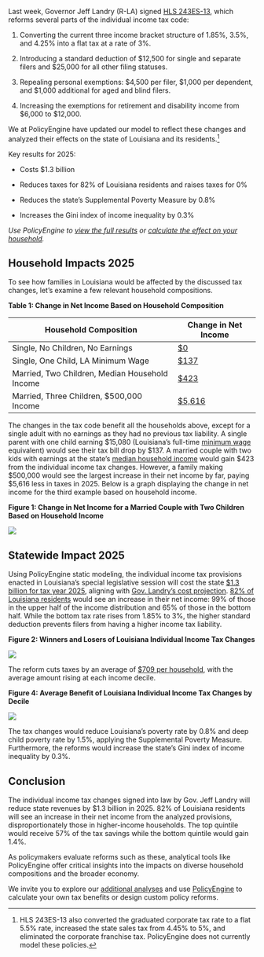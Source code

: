 Last week, Governor Jeff Landry (R-LA) signed [HLS 243ES-13](https://legis.la.gov/legis/ViewDocument.aspx?d=1390576), which reforms several parts of the individual income tax code:

1. Converting the current three income bracket structure of 1.85%, 3.5%, and 4.25% into a flat tax at a rate of 3%.

2. Introducing a standard deduction of $12,500 for single and separate filers and $25,000 for all other filing statuses.

3. Repealing personal exemptions: $4,500 per filer, $1,000 per dependent, and $1,000 additional for aged and blind filers.

4. Increasing the exemptions for retirement and disability income from $6,000 to $12,000.

We at PolicyEngine have updated our model to reflect these changes and analyzed their effects on the state of Louisiana and its residents.[^bill]

[^bill]: HLS 243ES-13 also converted the graduated corporate tax rate to a flat 5.5% rate, increased the state sales tax from 4.45% to 5%, and eliminated the corporate franchise tax. PolicyEngine does not currently model these policies.

Key results for 2025:

- Costs $1.3 billion

- Reduces taxes for 82% of Louisiana residents and raises taxes for 0%

- Reduces the state’s Supplemental Poverty Measure by 0.8%

- Increases the Gini index of income inequality by 0.3%

_Use PolicyEngine to [view the full results](https://policyengine.org/us/policy?focus=policyOutput.policyBreakdown&reform=2&region=la&timePeriod=2025&baseline=71680&household=49786) or [calculate the effect on your household](https://policyengine.org/us/household?focus=input.household.taxYear&reform=2&region=la&timePeriod=2025&baseline=71680)._

## Household Impacts 2025

To see how families in Louisiana would be affected by the discussed tax changes, let’s examine a few relevant household compositions.

**Table 1: Change in Net Income Based on Household Composition**

| Household Composition                          | Change in Net Income                                                                                                                              |
| ---------------------------------------------- | ------------------------------------------------------------------------------------------------------------------------------------------------- |
| Single, No Children, No Earnings               | [$0](https://policyengine.org/us/household?focus=householdOutput.netIncome&reform=2&region=la&timePeriod=2025&baseline=71680&household=49781)     |
| Single, One Child, LA Minimum Wage             | [$137](https://policyengine.org/us/household?focus=householdOutput.netIncome&reform=2&region=la&timePeriod=2025&baseline=71680&household=49783)   |
| Married, Two Children, Median Household Income | [$423](https://policyengine.org/us/household?focus=householdOutput.netIncome&reform=2&region=la&timePeriod=2025&baseline=71680&household=49786)   |
| Married, Three Children, $500,000 Income       | [$5,616](https://policyengine.org/us/household?focus=householdOutput.netIncome&reform=2&region=la&timePeriod=2025&baseline=71680&household=49788) |

The changes in the tax code benefit all the households above, except for a single adult with no earnings as they had no previous tax liability. A single parent with one child earning $15,080 (Louisiana’s full-time [minimum wage](https://www.ncsl.org/labor-and-employment/state-minimum-wages) equivalent) would see their tax bill drop by $137. A married couple with two kids with earnings at the state’s [median household income](https://www.census.gov/quickfacts/fact/table/LA/POP060210) would gain $423 from the individual income tax changes. However, a family making $500,000 would see the largest increase in their net income by far, paying $5,616 less in taxes in 2025. Below is a graph displaying the change in net income for the third example based on household income.

**Figure 1: Change in Net Income for a Married Couple with Two Children Based on Household Income**

![](https://cdn-images-1.medium.com/max/2000/0*bhTvRZmrkutW2pUL)

## Statewide Impact 2025

Using PolicyEngine static modeling, the individual income tax provisions enacted in Louisiana’s special legislative session will cost the state [$1.3 billion for tax year 2025](https://policyengine.org/us/policy?focus=policyOutput.budgetaryImpact.overall&reform=2&region=la&timePeriod=2025&baseline=71680&household=49786), aligning with [Gov. Landry’s cost projection](https://apnews.com/article/tax-bill-louisiana-landry-ec1a84124c751f32b9dcee6174dc9af2). [82% of Louisiana residents](https://policyengine.org/us/policy?focus=policyOutput.winnersAndLosers.incomeDecile&reform=2&region=la&timePeriod=2025&baseline=71680&household=49786) would see an increase in their net income: 99% of those in the upper half of the income distribution and 65% of those in the bottom half. While the bottom tax rate rises from 1.85% to 3%, the higher standard deduction prevents filers from having a higher income tax liability.

**Figure 2: Winners and Losers of Louisiana Individual Income Tax Changes**

![](https://cdn-images-1.medium.com/max/2000/0*FUDVEC4_M1YfLgDT)

The reform cuts taxes by an average of [$709 per household](https://policyengine.org/us/policy?focus=policyOutput.distributionalImpact.incomeDecile.average&reform=2&region=la&timePeriod=2025&baseline=71680&household=49786), with the average amount rising at each income decile.

**Figure 4: Average Benefit of Louisiana Individual Income Tax Changes by Decile**

![](https://cdn-images-1.medium.com/max/2000/0*X4r5pcECxr0fRuwl)

The tax changes would reduce Louisiana’s poverty rate by 0.8% and deep child poverty rate by 1.5%, applying the Supplemental Poverty Measure. Furthermore, the reforms would increase the state’s Gini index of income inequality by 0.3%.

## Conclusion

The individual income tax changes signed into law by Gov. Jeff Landry will reduce state revenues by $1.3 billion in 2025. 82% of Louisiana residents will see an increase in their net income from the analyzed provisions, disproportionately those in higher-income households. The top quintile would receive 57% of the tax savings while the bottom quintile would gain 1.4%.

As policymakers evaluate reforms such as these, analytical tools like PolicyEngine offer critical insights into the impacts on diverse household compositions and the broader economy.

We invite you to explore our [additional analyses](https://policyengine.org/us/research) and use [PolicyEngine](https://policyengine.org/us) to calculate your own tax benefits or design custom policy reforms.
